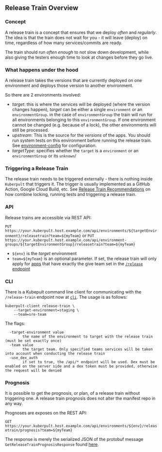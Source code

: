 
## Release Train Overview

### Concept

A release train is a concept that ensures that we deploy *often* and *regularly*.
The idea is that the train does not wait for you - it will leave (deploy) on time, regardless of how many services/commits are ready.

The train should run *often enough* to not slow down development, while also giving the testers enough time to look at changes before they go live.

### What happens under the hood

A release train takes the versions that are currently deployed on one environment and deploys those version to another environment.

So there are 2 environments involved:
* *target*:  this is where the services will be deployed (where the version changes happen), *target* can be either a single `environment` or an `environmentGroup`. in the case of `environmentGroup` the train will run for all environments belonging to this `environmentGroup`. If one environment cannot be changed (e.g. because of a lock), the other environments will still be processed.
* *upstream*: This is the source for the *versions* of the apps. You should run system tests on this environment before running the release train.
  See [environment-config](./environment.md) for configuration.
* *targetType*: specifies whether the `target` is a `environment` or an `environmentGroup` or its `unknown`/

  
### Triggering a Release Train

The release train needs to be triggered externally - there is nothing inside `Kuberpult` that triggers it.
The trigger is usually implemented as a GitHub Action, Google Cloud Build, etc.
See [Release Train Recommendations](./release-train-recommendations.md) on how combine locking, running tests and triggering a release train.


### API

Release trains are accessible via REST API:

`PUT https://your.kuberpult.host.example.com/api/environments/${targetEnvironment}/releasetrain?team=${myTeam}`
or
`PUT https://your.kuberpult.host.example.com/api/environment-groups/${targetEnvironmentGroup}/releasetrain?team=${myTeam}`

* `${env}` is the *target* environment
* `team=${myTeam}` is an optional parameter. If set, the release train will only apply for
[apps](./app.md) that have exactly the give team set in the [`/release` endpoint](./release.md)

### CLI

There is a Kubepult command line client for communicating with the `/release-train` endpoint now at [`cli`](https://github.com/freiheit-com/kuberpult/tree/main/cli). The usage is as follows:

```
kuberpult-client release-train \
    --target-environment=staging \
    --team=sre-team
```

The flags:
```
  -target-environment value
    	the name of the environment to target with the release train (must be set exactly once)
  -team value
    	the target team. Only specified teams services will be taken into account when conducting the release train
  -use_dex_auth
    	if set to true, the /api/* endpoint will be used. Dex must be enabled on the server side and a dex token must be provided, otherwise the request will be denied
```

### Prognosis


It is possible to get the prognosis, or plan, of a release train without triggering one. A release train prognosis does not alter the manifest repo in any way.


Prognoses are exposes on the REST API:


`GET https://your.kuberpult.host.example.com/api/environments/${env}/releasetrain/prognosis?team=${myTeam}`


The response is merely the serialized JSON of the protobuf message `GetReleaseTrainPrognosisResponse` found [here](https://github.com/freiheit-com/kuberpult/blob/main/pkg/api/v1/api.proto).


